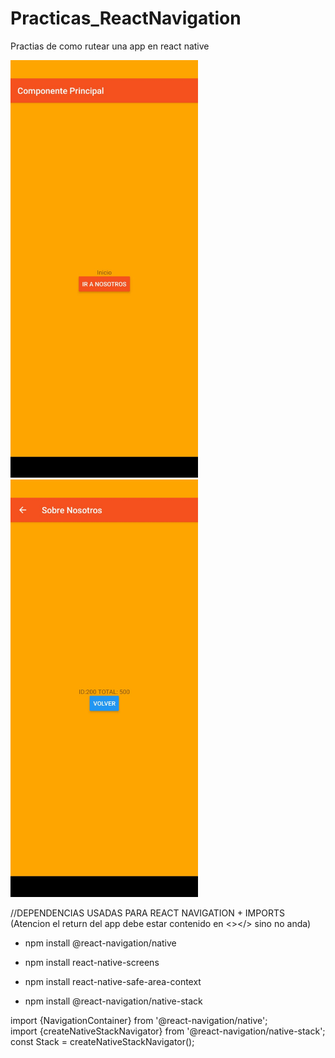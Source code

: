 # Practicas_ReactNavigation
Practias de como rutear una app en react native
<div>
<img width="300px" src="/src/images/2.jpeg"/>
<img width="300px" src="/src/images/1.jpeg"/>
</div>

//DEPENDENCIAS USADAS PARA REACT NAVIGATION + IMPORTS (Atencion el return del app debe estar contenido en <></> sino no anda)
 

- npm install @react-navigation/native

- npm install react-native-screens

- npm install react-native-safe-area-context

- npm install @react-navigation/native-stack

import {NavigationContainer} from '@react-navigation/native';<br>
import {createNativeStackNavigator} from '@react-navigation/native-stack';<br>
const Stack = createNativeStackNavigator(); 
